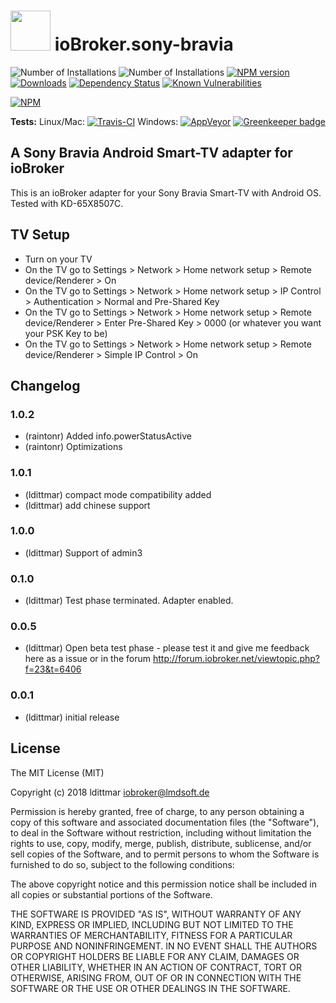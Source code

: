 <h1>
  <img src="https://raw.githubusercontent.com/iobroker-community-adapters/ioBroker.sony-bravia/master/admin/sony-bravia.png" width="64"/>
  ioBroker.sony-bravia
</h1>

![Number of Installations](http://iobroker.live/badges/sony-bravia-installed.svg) ![Number of Installations](http://iobroker.live/badges/sony-bravia-stable.svg) [![NPM version](http://img.shields.io/npm/v/iobroker.sony-bravia.svg)](https://www.npmjs.com/package/iobroker.sony-bravia)
[![Downloads](https://img.shields.io/npm/dm/iobroker.sony-bravia.svg)](https://www.npmjs.com/package/iobroker.sony-bravia)
[![Dependency Status](https://img.shields.io/david/iobroker-community-adapters/iobroker.sony-bravia.svg)](https://david-dm.org/iobroker-community-adapters/iobroker.sony-bravia)
[![Known Vulnerabilities](https://snyk.io/test/github/iobroker-community-adapters/ioBroker.sony-bravia/badge.svg)](https://snyk.io/test/github/iobroker-community-adapters/ioBroker.sony-bravia)

[![NPM](https://nodei.co/npm/iobroker.sony-bravia.png?downloads=true)](https://nodei.co/npm/iobroker.sony-bravia/)

**Tests:** Linux/Mac: [![Travis-CI](http://img.shields.io/travis/iobroker-community-adapters/ioBroker.sony-bravia/master.svg)](https://travis-ci.org/iobroker-community-adapters/ioBroker.sony-bravia)
Windows: [![AppVeyor](https://ci.appveyor.com/api/projects/status/github/iobroker-community-adapters/ioBroker.sony-bravia?branch=master&svg=true)](https://ci.appveyor.com/project/iobroker-community-adapters/ioBroker-sony-bravia/) 
[![Greenkeeper badge](https://badges.greenkeeper.io/iobroker-community-adapters/ioBroker.sony-bravia.svg)](https://greenkeeper.io/)

## A Sony Bravia Android Smart-TV adapter for ioBroker

This is an ioBroker adapter for your Sony Bravia Smart-TV with Android OS. Tested with KD-65X8507C.

## TV Setup
* Turn on your TV
* On the TV go to Settings > Network > Home network setup > Remote device/Renderer > On
* On the TV go to Settings > Network > Home network setup > IP Control > Authentication > Normal and Pre-Shared Key
* On the TV go to Settings > Network > Home network setup > Remote device/Renderer > Enter Pre-Shared Key > 0000 (or whatever you want your PSK Key to be)
* On the TV go to Settings > Network > Home network setup > Remote device/Renderer > Simple IP Control > On

## Changelog

### 1.0.2
* (raintonr) Added info.powerStatusActive
* (raintonr) Optimizations

### 1.0.1
* (ldittmar) compact mode compatibility added
* (ldittmar) add chinese support

### 1.0.0
* (ldittmar) Support of admin3

### 0.1.0
* (ldittmar) Test phase terminated. Adapter enabled.

### 0.0.5
* (ldittmar) Open beta test phase - please test it and give me feedback here as a issue or in the forum http://forum.iobroker.net/viewtopic.php?f=23&t=6406

### 0.0.1
* (ldittmar) initial release

## License
The MIT License (MIT)

Copyright (c) 2018 ldittmar <iobroker@lmdsoft.de>

Permission is hereby granted, free of charge, to any person obtaining a copy
of this software and associated documentation files (the "Software"), to deal
in the Software without restriction, including without limitation the rights
to use, copy, modify, merge, publish, distribute, sublicense, and/or sell
copies of the Software, and to permit persons to whom the Software is
furnished to do so, subject to the following conditions:

The above copyright notice and this permission notice shall be included in
all copies or substantial portions of the Software.

THE SOFTWARE IS PROVIDED "AS IS", WITHOUT WARRANTY OF ANY KIND, EXPRESS OR
IMPLIED, INCLUDING BUT NOT LIMITED TO THE WARRANTIES OF MERCHANTABILITY,
FITNESS FOR A PARTICULAR PURPOSE AND NONINFRINGEMENT. IN NO EVENT SHALL THE
AUTHORS OR COPYRIGHT HOLDERS BE LIABLE FOR ANY CLAIM, DAMAGES OR OTHER
LIABILITY, WHETHER IN AN ACTION OF CONTRACT, TORT OR OTHERWISE, ARISING FROM,
OUT OF OR IN CONNECTION WITH THE SOFTWARE OR THE USE OR OTHER DEALINGS IN
THE SOFTWARE.
